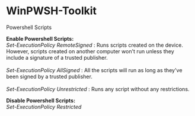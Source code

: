 # WinPWSH-Toolkit
Powershell Scripts 

<b>Enable Powershell Scripts:</b>
<br><i>Set-ExecutionPolicy RemoteSigned</i> : Runs scripts created on the device. However, scripts created on another computer won't run unless they include a signature of a trusted publisher.
<br>
<br><i>Set-ExecutionPolicy AllSigned</i> : All the scripts will run as long as they've been signed by a trusted publisher.
<br>
<br><i>Set-ExecutionPolicy Unrestricted</i> : Runs any script without any restrictions.

<b>Disable Powershell Scripts:</b>
<br><i>Set-ExecutionPolicy Restricted</i>
